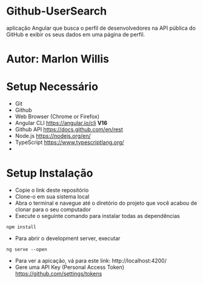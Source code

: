 # Github-UserSearch
 aplicação Angular  que busca o perfil de desenvolvedores na API pública do GitHub e exibir os seus dados em uma página de perfil.
 
 # Autor: Marlon Willis

# Setup Necessário
* Git
* Github
* Web Browser (Chrome or Firefox)
* Angular CLI https://angular.io/cli **V16**
* Github API https://docs.github.com/en/rest
* Node.js https://nodejs.org/en/
* TypeScript https://www.typescriptlang.org/
* 
# Setup Instalação
* Copie o link deste repositório
* Clone-o em sua sistema local
* Abra o terminal e navegue até o diretório do projeto que você acabou de clonar para o seu computador
* Execute o seguinte comando para instalar todas as dependências
``` 
npm install
```
* Para abrir o development server, executar 
```
ng serve --open
```
* Para ver a apicação, vá para este link: http://localhost:4200/ 
* Gere uma API Key (Personal Access Token) https://github.com/settings/tokens
 

